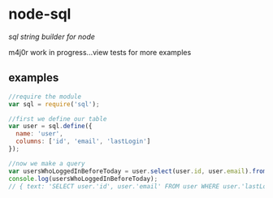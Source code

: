 # node-sql
_sql string builder for node_

m4j0r work in progress...view tests for more examples

## examples

```js
//require the module
var sql = require('sql');

//first we define our table
var user = sql.define({
  name: 'user',
  columns: ['id', 'email', 'lastLogin']
});

//now we make a query
var usersWhoLoggedInBeforeToday = user.select(user.id, user.email).from(user).where(user.lastLogin.lt(new Date()));
console.log(usersWhoLoggedInBeforeToday); 
// { text: 'SELECT user.'id', user.'email' FROM user WHERE user.'lastLogin' > $1', values: ['2011-01-1'] }
```

